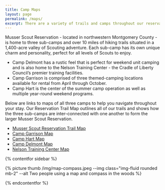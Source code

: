 ```yaml
---
title: Camp Maps
layout: page
permalink: /maps/
excerpt: There are a variety of trails and camps throughout our reservation and these maps are available to help people find their way.
---
```

Musser Scout Reservation - located in northwestern Montgomery County - is home to three sub-camps and over 10 miles of hiking trails situated in a 1,400-acre valley of Scouting adventure. Each sub-camp has its own unique charm and personality, perfect for all levels of Scouts to enjoy.

- Camp Delmont has a rustic feel that is perfect for weekend unit camping and is also home to the Nelson Training Center - the Cradle of Liberty Council’s premier training facilities.
- Camp Garrison is comprised of three themed-camping locations available for rental from April through October.
- Camp Hart is the center of the summer camp operation as well as multiple year-round weekend programs.

Below are links to maps of all three camps to help you navigate throughout your stay. Our Reservation Trail Map outlines all of our trails and shows how the three sub-camps are inter-connected with one another to form the larger Musser Scout Reservation. 

- [Musser Scout Reservation Trail Map](/files/maps/MusserScoutReservation-TrailMap.pdf)
- [Camp Garrison Map](/files/maps/CampGarrison-Map.pdf)
- [Camp Hart Map](/files/maps/CampHart-Map.pdf)
- [Camp Delmont Map](/files/maps/CampDelmont-Map.pdf)
- [Nelson Training Center Map](/files/maps/NelsonTrainingCenter-Map.pdf)

{% contentfor sidebar %}

{% picture thumb /img/map-compass.jpeg --img class="img-fluid rounded mb-2" --alt Two people using a map and compass in the woods %}

{% endcontentfor %}
